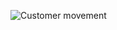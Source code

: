 ![Customer movement](https://user-images.githubusercontent.com/77800376/122429922-5c586e80-cfbd-11eb-8263-30867522c9f8.PNG)
